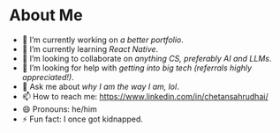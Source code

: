 # About Me

- 🔭 I’m currently working on *a better portfolio*.
- 🌱 I’m currently learning *React Native*.
- 👯 I’m looking to collaborate on *anything CS, preferably AI and LLMs*.
- 🤔 I’m looking for help with *getting into big tech (referrals highly appreciated!)*.
- 💬 Ask me about *why I am the way I am, lol*.
- 📫 How to reach me: https://www.linkedin.com/in/chetansahrudhai/
- 😄 Pronouns: he/him
- ⚡ Fun fact: I once got kidnapped.
